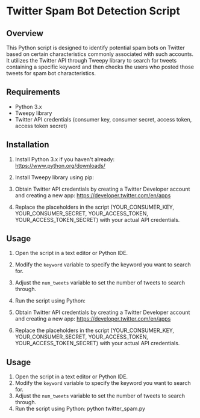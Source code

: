 # Twitter Spam Bot Detection Script

## Overview
This Python script is designed to identify potential spam bots on Twitter based on certain characteristics commonly associated with such accounts. It utilizes the Twitter API through Tweepy library to search for tweets containing a specific keyword and then checks the users who posted those tweets for spam bot characteristics.

## Requirements
- Python 3.x
- Tweepy library
- Twitter API credentials (consumer key, consumer secret, access token, access token secret)

## Installation
1. Install Python 3.x if you haven't already: https://www.python.org/downloads/
2. Install Tweepy library using pip:

3. Obtain Twitter API credentials by creating a Twitter Developer account and creating a new app: https://developer.twitter.com/en/apps
4. Replace the placeholders in the script (YOUR_CONSUMER_KEY, YOUR_CONSUMER_SECRET, YOUR_ACCESS_TOKEN, YOUR_ACCESS_TOKEN_SECRET) with your actual API credentials.

## Usage
1. Open the script in a text editor or Python IDE.
2. Modify the `keyword` variable to specify the keyword you want to search for.
3. Adjust the `num_tweets` variable to set the number of tweets to search through.
4. Run the script using Python:

3. Obtain Twitter API credentials by creating a Twitter Developer account and creating a new app: https://developer.twitter.com/en/apps
4. Replace the placeholders in the script (YOUR_CONSUMER_KEY, YOUR_CONSUMER_SECRET, YOUR_ACCESS_TOKEN, YOUR_ACCESS_TOKEN_SECRET) with your actual API credentials.

## Usage
1. Open the script in a text editor or Python IDE.
2. Modify the `keyword` variable to specify the keyword you want to search for.
3. Adjust the `num_tweets` variable to set the number of tweets to search through.
4. Run the script using Python: python twitter_spam.py
